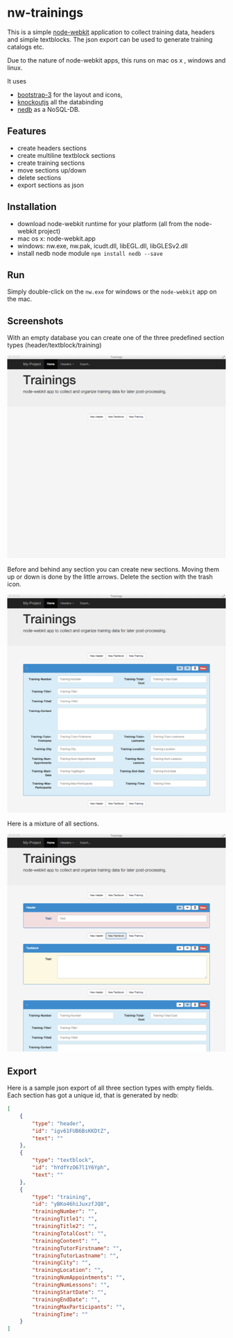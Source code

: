 # nw-trainings

This is a simple [node-webkit](https://github.com/rogerwang/node-webkit) application to collect training data, headers and simple textblocks.
The json export can be used to generate training catalogs etc.

Due to the nature of node-webkit apps, this runs on mac os x , windows and linux.

It uses
* [bootstrap-3](http://getbootstrap.com) for the layout and icons,
* [knockoutjs](http://knockoutjs.com) all the databinding
* [nedb](https://github.com/louischatriot/nedb) as a NoSQL-DB.

## Features
* create headers sections
* create multiline textblock sections
* create training sections
* move sections up/down
* delete sections
* export sections as json

## Installation
* download node-webkit runtime for your platform (all from the node-webkit project)
 * mac os x: node-webkit.app
 * windows: nw.exe, nw.pak, icudt.dll, libEGL.dll, libGLESv2.dll
* install nedb node module `npm install nedb --save`

## Run
Simply double-click on the `nw.exe` for windows or the `node-webkit` app on the mac.

## Screenshots

With an empty database you can create one of the three predefined section types (header/textblock/training)

![image1](/screenshots/image1.png)

Before and behind any section you can create new sections.
Moving them up or down is done by the little arrows.
Delete the section with the trash icon.

![image1](/screenshots/image2.png)

Here is a mixture of all sections.

![image1](/screenshots/image3.png)

## Export
Here is a sample json export of all three section types with empty fields.
Each section has got a unique id, that is generated by nedb:

```json
[
    {
        "type": "header",
        "id": "igv61FUB6BsKKDtZ",
        "text": ""
    },
    {
        "type": "textblock",
        "id": "hYdfYzO67l1Y6Yph",
        "text": ""
    },
    {
        "type": "training",
        "id": "yBKo46hiJuxzfJQ8",
        "trainingNumber": "",
        "trainingTitle1": "",
        "trainingTitle2": "",
        "trainingTotalCost": "",
        "trainingContent": "",
        "trainingTutorFirstname": "",
        "trainingTutorLastname": "",
        "trainingCity": "",
        "trainingLocation": "",
        "trainingNumAppointments": "",
        "trainingNumLessons": "",
        "trainingStartDate": "",
        "trainingEndDate": "",
        "trainingMaxParticipants": "",
        "trainingTime": ""
    }
]
```
